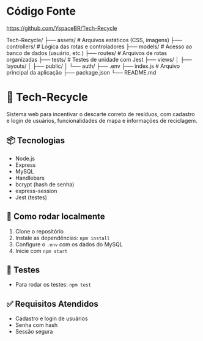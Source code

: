 # Código Fonte

https://github.com/YspaceBR/Tech-Recycle

Tech-Recycle/
├── assets/ # Arquivos estáticos (CSS, imagens)
├── controllers/ # Lógica das rotas e controladores
├── models/ # Acesso ao banco de dados (usuário, etc.)
├── routes/ # Arquivos de rotas organizadas
├── tests/ # Testes de unidade com Jest
├── views/
│ ├── layouts/
│ ├── public/
│ └── auth/
├── .env
├── index.js # Arquivo principal da aplicação
├── package.json
└── README.md

# 🌱 Tech-Recycle

Sistema web para incentivar o descarte correto de resíduos, com cadastro e login de usuários, funcionalidades de mapa e informações de reciclagem.

## 📦 Tecnologias

- Node.js
- Express
- MySQL
- Handlebars
- bcrypt (hash de senha)
- express-session
- Jest (testes)

## 🚀 Como rodar localmente

1. Clone o repositório
2. Instale as dependências: `npm install`
3. Configure o `.env` com os dados do MySQL
4. Inicie com `npm start`

## 🧪 Testes

- Para rodar os testes: `npm test`

## ✅ Requisitos Atendidos

- Cadastro e login de usuários
- Senha com hash
- Sessão segura
